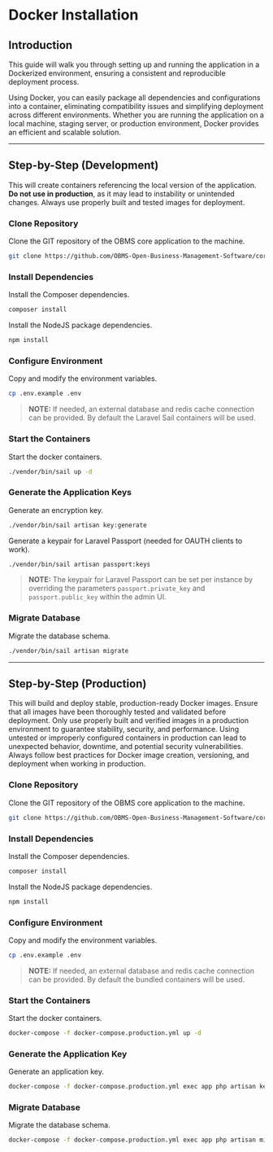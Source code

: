 # Docker Installation

## Introduction
This guide will walk you through setting up and running the application in a Dockerized environment, ensuring a consistent and reproducible deployment process.

Using Docker, you can easily package all dependencies and configurations into a container, eliminating compatibility issues and simplifying deployment across different environments. Whether you are running the application on a local machine, staging server, or production environment, Docker provides an efficient and scalable solution.

---

## Step-by-Step (Development)
This will create containers referencing the local version of the application. **Do not use in production**, as it may lead to instability or unintended changes. Always use properly built and tested images for deployment.

### Clone Repository
Clone the GIT repository of the OBMS core application to the machine.
```bash
git clone https://github.com/OBMS-Open-Business-Management-Software/core.git
```

### Install Dependencies
Install the Composer dependencies.
```bash
composer install
```

Install the NodeJS package dependencies.
```bash
npm install
```

### Configure Environment
Copy and modify the environment variables.

```bash
cp .env.example .env
```

> **NOTE:** If needed, an external database and redis cache connection can be provided. By default the Laravel Sail containers will be used.

### Start the Containers
Start the docker containers.
```bash
./vendor/bin/sail up -d
```

### Generate the Application Keys
Generate an encryption key.
```bash
./vendor/bin/sail artisan key:generate
```

Generate a keypair for Laravel Passport (needed for OAUTH clients to work).
```bash
./vendor/bin/sail artisan passport:keys
```
> **NOTE:** The keypair for Laravel Passport can be set per instance by overriding the parameters `passport.private_key` and `passport.public_key` within the admin UI.

### Migrate Database
Migrate the database schema.
```bash
./vendor/bin/sail artisan migrate
```

---

## Step-by-Step (Production)
This will build and deploy stable, production-ready Docker images. Ensure that all images have been thoroughly tested and validated before deployment. Only use properly built and verified images in a production environment to guarantee stability, security, and performance. Using untested or improperly configured containers in production can lead to unexpected behavior, downtime, and potential security vulnerabilities. Always follow best practices for Docker image creation, versioning, and deployment when working in production.

### Clone Repository
Clone the GIT repository of the OBMS core application to the machine.
```bash
git clone https://github.com/OBMS-Open-Business-Management-Software/core.git
```

### Install Dependencies
Install the Composer dependencies.
```bash
composer install
```

Install the NodeJS package dependencies.
```bash
npm install
```

### Configure Environment
Copy and modify the environment variables.

```bash
cp .env.example .env
```
> **NOTE:** If needed, an external database and redis cache connection can be provided. By default the bundled containers will be used.

### Start the Containers
Start the docker containers.
```bash
docker-compose -f docker-compose.production.yml up -d
```

### Generate the Application Key
Generate an application key.
```bash
docker-compose -f docker-compose.production.yml exec app php artisan key:generate
```

### Migrate Database
Migrate the database schema.
```bash
docker-compose -f docker-compose.production.yml exec app php artisan migrate
```